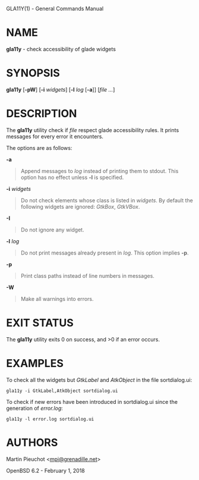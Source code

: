 GLA11Y(1) - General Commands Manual

# NAME

**gla11y** - check accessibility of glade widgets

# SYNOPSIS

**gla11y**
\[**-pW**]
\[**-i**&nbsp;*widgets*]
\[**-l**&nbsp;*log*&nbsp;\[**-a**]]
\[*file&nbsp;...*]

# DESCRIPTION

The
**gla11y**
utility check if
*file*
respect glade accessibility rules.
It prints messages for every error it encounters.

The options are as follows:

**-a**

> Append messages to
> *log*
> instead of printing them to stdout.
> This option has no effect unless
> **-l**
> is specified.

**-i** *widgets*

> Do not check elements whose class is listed in
> *widgets*.
> By default the following widgets are ignored:
> *GtkBox*,
> *GtkVBox*.

**-I**

> Do not ignore any widget.

**-l** *log*

> Do not print messages already present in
> *log*.
> This option implies
> **-p**.

**-p**

> Print class paths instead of line numbers in messages.

**-W**

> Make all warnings into errors.

# EXIT STATUS

The **gla11y** utility exits&#160;0 on success, and&#160;&gt;0 if an error occurs.

# EXAMPLES

To check all the widgets but
*GtkLabel*
and
*AtkObject*
in the file sortdialog.ui:

	gla11y -i GtkLabel,AtkObject sortdialog.ui

To check if new errors have been introduced in sortdialog.ui since the
generation of
*error.log*:

	gla11y -l error.log sortdialog.ui

# AUTHORS

Martin Pieuchot &lt;[mpi@grenadille.net](mailto:mpi@grenadille.net)&gt;

OpenBSD 6.2 - February 1, 2018
